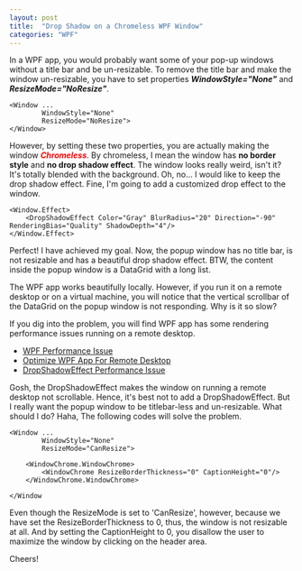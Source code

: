 ```yaml
---
layout: post
title:  "Drop Shadow on a Chromeless WPF Window"
categories: "WPF"
---
```


In a WPF app, you would probably want some of your pop-up windows without a title bar and be un-resizable. To remove the title bar and make the window un-resizable, you have to set properties ***WindowStyle="None"*** and ***ResizeMode="NoResize"***.

```xaml
<Window ...
        WindowStyle="None"
        ResizeMode="NoResize">
</Window>
```

However, by setting these two properties, you are actually making the window <span style="color: red">***Chromeless***</span>. By chromeless, I mean the window has **no border style** and **no drop shadow effect**. The window looks really weird, isn't it? It's totally blended with the background.  Oh, no... I would like to keep the drop shadow effect. Fine, I'm going to add a customized drop effect to the window.

```xaml
<Window.Effect>
    <DropShadowEffect Color="Gray" BlurRadius="20" Direction="-90" RenderingBias="Quality" ShadowDepth="4"/>
</Window.Effect>
```

Perfect! I have achieved my goal. Now, the popup window has no title bar, is not resizable and has a beautiful drop shadow effect. BTW, the content inside the popup window is a DataGrid with a long list.

The WPF app works beautifully locally. However, if you run it on a remote desktop or on a virtual machine, you will notice that the vertical scrollbar of the DataGrid on the popup window is not responding. Why is it so slow?

If you dig into the problem, you will find WPF app has some rendering performance issues running on a remote desktop.

* [WPF Performance Issue](https://www.codeproject.com/Articles/784529/Solutions-for-WPF-Performance-Issue)
* [Optimize WPF App For Remote Desktop](https://blogs.msdn.microsoft.com/jgoldb/2010/02/27/optimizing-visual-studio-2010-and-wpf-applications-for-remote-desktop/)
* [DropShadowEffect Performance Issue](https://social.msdn.microsoft.com/Forums/vstudio/en-US/7d21c0a0-b638-46a3-9f5e-08dfd97228d3/dropshadoweffect-performance-issue?forum=wpf)

Gosh, the DropShadowEffect makes the window on running a remote desktop not scrollable. Hence, it's best not to add a DropShadowEffect. But I really want the popup window to be titlebar-less and un-resizable. What should I do? Haha, The following codes will solve the problem.

```xaml
<Window ...
        WindowStyle="None"
        ResizeMode="CanResize">

    <WindowChrome.WindowChrome>
        <WindowChrome ResizeBorderThickness="0" CaptionHeight="0"/>
    </WindowChrome.WindowChrome>

</Window
```

Even though the ResizeMode is set to 'CanResize', however, because we have set the ResizeBorderThickness to 0, thus, the window is not resizable at all. And by setting the CaptionHeight to 0, you disallow the user to maximize the window by clicking on the header area.

Cheers!